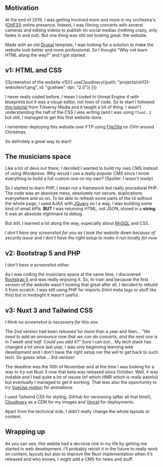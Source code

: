 ## Motivation

At the end of 2019, I was getting involved more and more in my orchestra's ([OHF31](/projects/ohf31-website)) online presence. Indeed, I was filming concerts with several cameras and editing videos to publish on social medias (nothing crazy, only fades in and out). But one thing was still not looking great: the website.

Made with an old [Drupal](https://www.drupal.org/) template, I was looking for a solution to make the website look better and more professional. So I thought "Why not learn HTML along the way?" and I got started.

## v1: HTML and CSS

![Screenshot of the website v1]({{ useCloudinary({path: "projects/ohf31-website/v1.png", id: "gcehwe", dpr: "2.0"}) }})

I never really coded before, I mean I coded in Unreal Engine 4 with blueprints but it was a visual editor, not lines of code. So to start I followed [this tutorial](https://www.youtube.com/watch?v=UB1O30fR-EE) from Traversy Media and it taught a lot of thing. I wasn't understanding the half of the CSS I was writing (and I was using `float`...) but still, I managed to get this first website done.

I remember deploying this website over FTP using [FileZilla](https://filezilla-project.org/) on OVH around Christmas.

So definitely a great way to start!

## The musicians space

Like a lot of devs out there, I decided I wanted to build my own CMS instead of using Wordpress. Why would I use a really popular CMS since I know everything to build a full custom one on my own? (Spoiler: _I wasn't ready_)

So I started to learn PHP, I mean not a framework but really procedural PHP. The code was an absolute mess, absolutely not secure, duplications everywhere and so on. To be able to refresh some parts of the Ui without the whole page, I used AJAX with [JQuery](https://jquery.com/) so I a way, I was building some kind of small APIs. **BUT** I was returning HTML, not JSON, stored in a **string**. It was an absolute nightmare to debug.

But still, I learned a lot along the way, especially about [MySQL](https://www.mysql.com/) and CSS.

_I don't have any screenshot for you as I took the website down because of security issue and I don't have the right setup to make it run locally for now._

## v2: Bootstrap 5 and PHP

_I don't have a screenshot either._

As I was coding the musicians space at the same time, I discovered [Bootstrap 5](https://getbootstrap.com/) and was really enjoying it. So, to train and because the first version of the website wasn't looking that great after all, I decided to rebuild it from scratch. I was still using PHP for imports (html meta tags or stuff like this) but in hindsight it wasn't useful.

## v3: Nuxt 3 and Tailwind CSS

_I think no screenshot is necessary for this one._

The 2nd version had been released for more than a year and then... _"We need to add an announce now that we can do concerts, and the next one is in 1 week and half. Could you add it?"_ Sure I can but... My tech stack has changed a lot since last year, I was only beginning learning web development and I don't have the right setup nor the will to get back to such tech. So guess what... 3rd version!

The deadline was the 10th of November and at the time I was looking for a way to try out Nuxt 3 now that beta was released since October. Well, it was instable and I had quite a lot of issues (of which HMR which is really painful) but eventually I managed to get it working. That was also the opportunity to try [VueUse motion](https://motion.vueuse.org/) for animations.

I used Tailwind CSS for styling, GitHub for versioning (after all that time!), [Cloudinary](https://cloudinary.com/) as a CDN for my images and [Vercel](https://vercel.com) for deployments.

Apart from the technical side, I didn't really change the whole layouts or content.

## Wrapping up

As you can see, this webite had a decisive role in my life by getting me started in web development. I'll probably revisit it in the future to really work on content, layouts but also to improve the Nuxt implementation when it's released and who knows, I might add a CMS for news and stuff.
